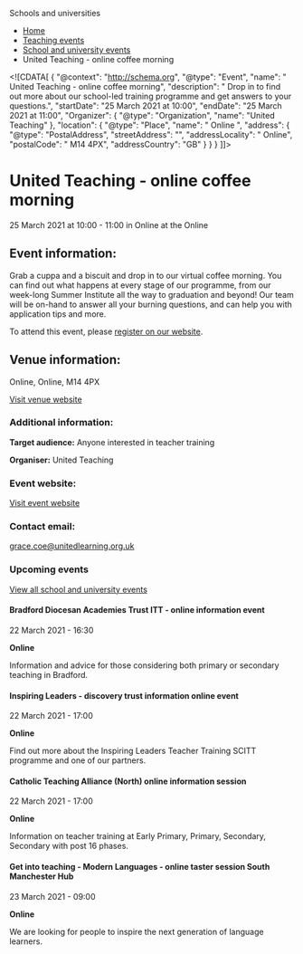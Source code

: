 Schools and universities

*   [Home](/)
*   [Teaching events](/teaching-events)
*   [School and university events](/teaching-events/training-provider-events)
*   United Teaching - online coffee morning

<!\[CDATA\[ { "@context": "http://schema.org", "@type": "Event", "name": " United Teaching - online coffee morning", "description": " Drop in to find out more about our school-led training programme and get answers to your questions.", "startDate": "25 March 2021 at 10:00", "endDate": "25 March 2021 at 11:00", "Organizer": { "@type": "Organization", "name": "United Teaching" }, "location": { "@type": "Place", "name": " Online ", "address": { "@type": "PostalAddress", "streetAddress": "", "addressLocality": " Online", "postalCode": " M14 4PX", "addressCountry": "GB" } } } \]\]>

United Teaching - online coffee morning
=======================================

25 March 2021 at 10:00 - 11:00 in Online at the Online

Event information:
------------------

Grab a cuppa and a biscuit and drop in to our virtual coffee morning. You can find out what happens at every stage of our programme, from our week-long Summer Institute all the way to graduation and beyond! Our team will be on-hand to answer all your burning questions, and can help you with application tips and more.

To attend this event, please [register on our website](https://pages.unitedteaching.org.uk/webinars).

Venue information:
------------------

Online, Online, M14 4PX

[Visit venue website](https://pages.unitedteaching.org.uk/webinars "Online")

### Additional information:

**Target audience:** Anyone interested in teacher training

**Organiser:** United Teaching

### Event website:

[Visit event website](https://pages.unitedteaching.org.uk/webinars)

### Contact email:

[grace.coe@unitedlearning.org.uk](mailto:grace.coe@unitedlearning.org.uk)

### Upcoming events

[View all school and university events](/teaching-events/training-provider-events)

[](/teaching-events/training-provider-events/210322-bradford-diocesan-academies-trust-itt-online-information-event)

#### Bradford Diocesan Academies Trust ITT - online information event

22 March 2021 - 16:30

**Online**

Information and advice for those considering both primary or secondary teaching in Bradford.

[](/teaching-events/training-provider-events/210322-inspiring-leaders-discovery-trust-information-online-event)

#### Inspiring Leaders - discovery trust information online event

22 March 2021 - 17:00

**Online**

Find out more about the Inspiring Leaders Teacher Training SCITT programme and one of our partners.

[](/teaching-events/training-provider-events/210322-catholic-teaching-alliance-north-online-information-session)

#### Catholic Teaching Alliance (North) online information session

22 March 2021 - 17:00

**Online**

Information on teacher training at Early Primary, Primary, Secondary, Secondary with post 16 phases.

[](/teaching-events/training-provider-events/210323-get-into-teaching-modern-languages-online-taster-session-south-manchester-hub)

#### Get into teaching - Modern Languages - online taster session South Manchester Hub

23 March 2021 - 09:00

**Online**

We are looking for people to inspire the next generation of language learners.
